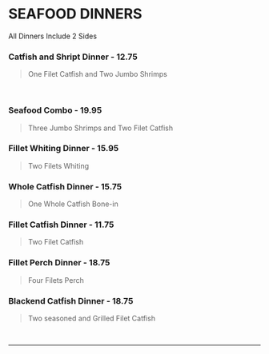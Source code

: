 # SEAFOOD DINNERS
<Banner>All Dinners Include 2 Sides</Banner>

### Catfish and Shript Dinner - 12.75
> One Filet Catfish and Two Jumbo Shrimps
<br>

### Seafood Combo - 19.95
> Three Jumbo Shrimps and Two Filet Catfish
### Fillet Whiting Dinner - 15.95
> Two Filets Whiting
### Whole Catfish Dinner - 15.75
> One Whole Catfish Bone-in
### Fillet Catfish Dinner - 11.75
> Two Filet Catfish
### Fillet Perch Dinner - 18.75
> Four Filets Perch
### Blackend Catfish Dinner - 18.75
> Two seasoned and Grilled Filet Catfish

<br>
<hr>
<Available/>
<Disclaimer/>
